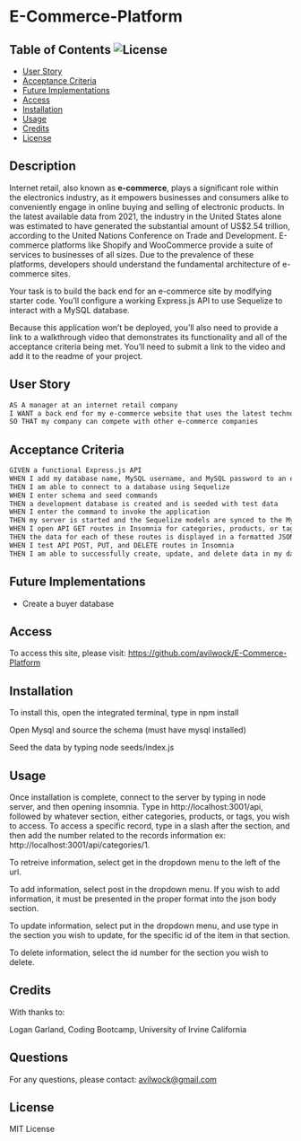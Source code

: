 # E-Commerce-Platform

## Table of Contents ![License](https://img.shields.io/badge/license-MIT%20license-blue)

- [User Story](#user-story)
- [Acceptance Criteria](#acceptance-criteria)
- [Future Implementations](#future-implementations)
- [Access](#access)
- [Installation](#installation)
- [Usage](#usage)
- [Credits](#credits)
- [License](#license)


## Description

Internet retail, also known as **e-commerce**, plays a significant role within the electronics industry, as it empowers businesses and consumers alike to conveniently engage in online buying and selling of electronic products. In the latest available data from 2021, the industry in the United States alone was estimated to have generated the substantial amount of US$2.54 trillion, according to the United Nations Conference on Trade and Development. E-commerce platforms like Shopify and WooCommerce provide a suite of services to businesses of all sizes. Due to the prevalence of these platforms, developers should understand the fundamental architecture of e-commerce sites.

Your task is to build the back end for an e-commerce site by modifying starter code. You’ll configure a working Express.js API to use Sequelize to interact with a MySQL database.

Because this application won’t be deployed, you’ll also need to provide a link to a walkthrough video that demonstrates its functionality and all of the acceptance criteria being met. You’ll need to submit a link to the video and add it to the readme of your project.

## User Story

```md
AS A manager at an internet retail company
I WANT a back end for my e-commerce website that uses the latest technologies
SO THAT my company can compete with other e-commerce companies
```

## Acceptance Criteria

```md
GIVEN a functional Express.js API
WHEN I add my database name, MySQL username, and MySQL password to an environment variable file
THEN I am able to connect to a database using Sequelize
WHEN I enter schema and seed commands
THEN a development database is created and is seeded with test data
WHEN I enter the command to invoke the application
THEN my server is started and the Sequelize models are synced to the MySQL database
WHEN I open API GET routes in Insomnia for categories, products, or tags
THEN the data for each of these routes is displayed in a formatted JSON
WHEN I test API POST, PUT, and DELETE routes in Insomnia
THEN I am able to successfully create, update, and delete data in my database
```

## Future Implementations

* Create a buyer database

## Access

To access this site, please visit: https://github.com/avilwock/E-Commerce-Platform

## Installation

To install this, open the integrated terminal, type in npm install

Open Mysql and source the schema (must have mysql installed)

Seed the data by typing node seeds/index.js

## Usage

Once installation is complete, connect to the server by typing in node server, and then opening insomnia. Type in http://localhost:3001/api, followed by whatever section, either categories, products, or tags, you wish to access. To access a specific record, type in a slash after the section, and then add the number related to the records information
ex: http://localhost:3001/api/categories/1.

To retreive information, select get in the dropdown menu to the left of the url.

To add information, select post in the dropdown menu. If you wish to add information, it must be presented in the proper format into the json body section.

To update information, select put in the dropdown menu, and use type in the section you wish to update, for the specific id of the item in that section.

To delete information, select the id number for the section you wish to delete.

## Credits

With thanks to:

Logan Garland, Coding Bootcamp, University of Irvine California

## Questions

For any questions, please contact: avilwock@gmail.com

## License

MIT License